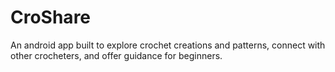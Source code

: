 # CroShare
An android app built to explore crochet creations and patterns, connect with other crocheters, and offer guidance for beginners.
